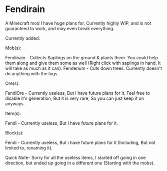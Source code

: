 # Fendirain

A Minecraft mod I have huge plans for. Currently highly WIP, and is not guaranteed to work, and may even break everything.


Currently added:


Mob(s):

Fendinain - Collects Saplings on the ground & plants them. You could help them along and give them some as well (Right click with saplings in hand, It will take as much as it can).
Fenderium - Cuts down trees. Currently doesn't do anything with the logs.


Ore(s):

FendiOre - Currently useless, But I have future plans for it. Feel free to disable it's generation, But it is very rare, So you can just keep it on anyways.


Item(s):

Fendi - Currently useless, But I have future plans for it.


Block(s):

Fendi - Currently useless, But i have future plans for it (Including, But not limited to, renaming it).


Quick Note- Sorry for all the useless items, I started off going in one direction, but ended up going in a different one (Starting with the mobs).
